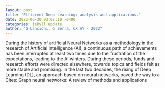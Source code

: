 ```yaml
--- 
layout: post 
title: "Efficient Deep Learning: analysis and applications." 
date: 2022-06-30 03:02:10 -0400 
categories: jekyll update 
author: "G Lancioni, G Serra, CX AY - 2022" 
--- 
```

During the history of artificial Neural Networks as a methodology in the research of Artificial Intelligence (AI), a continuous path of achievements has been interrupted at least two times due to the frustration of the expectations, leading to the AI winters. During these periods, funds and research efforts were directed elsewhere, towards topics and fields felt as more stable and promising. In the last two decades, the rising of Deep Learning (DL), an approach based on neural networks, paved the way to a Cites: Graph neural networks: A review of methods and applications